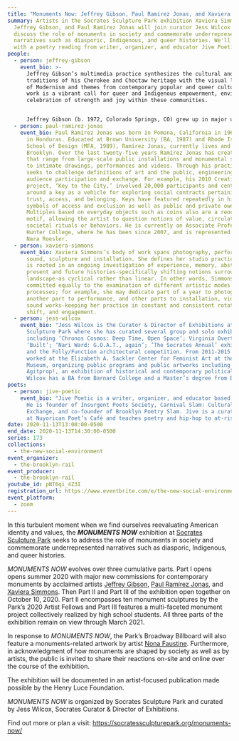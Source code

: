 ```yaml
---
title: "Monuments Now: Jeffrey Gibson, Paul Ramírez Jonas, and Xaviera Simmons"
summary: Artists in the Socrates Sculpture Park exhibition Xaviera Simmons,
  Jeffrey Gibson, and Paul Ramírez Jonas will join curator Jess Wilcox to
  discuss the role of monuments in society and commemorate underrepresented
  narratives such as diasporic, Indigenous, and queer histories. We'll conclude
  with a poetry reading from writer, organizer, and educator Jive Poetic.
people:
  - person: jeffrey-gibson
    event_bio: >-
      Jeffrey Gibson’s multimedia practice synthesizes the cultural and artistic
      traditions of his Cherokee and Choctaw heritage with the visual languages
      of Modernism and themes from contemporary popular and queer culture. His
      work is a vibrant call for queer and Indigenous empowerment, envisioning a
      celebration of strength and joy within these communities.


      Jeffrey Gibson (b. 1972, Colorado Springs, CO) grew up in major urban centers in the United States, Germany, Korea, and England. He received a Bachelor of Fine Arts in painting from the School of the Art Institute of Chicago in 1995 and Master of Arts in painting at the Royal College of Art, London, in 1998. He is a citizen of the Mississippi Band of Choctaw Indians and is half Cherokee. He is currently an artist-in-residence at Bard College and lives and works near Hudson, New York.
  - person: paul-ramirez-jonas
    event_bio: Paul Ramírez Jonas was born in Pomona, California in 1965 and raised
      in Honduras. Educated at Brown University (BA, 1987) and Rhode Island
      School of Design (MFA, 1989), Ramírez Jonas, currently lives and works in
      Brooklyn. Over the last twenty-five years Ramírez Jonas has created works
      that range from large-scale public installations and monumental sculptures
      to intimate drawings, performances and videos. Through his practice he
      seeks to challenge definitions of art and the public, engineering active
      audience participation and exchange. For example, his 2010 Creative Time
      project, ‘Key to the City,’ involved 20,000 participants and centered
      around a key as a vehicle for exploring social contracts pertaining to
      trust, access, and belonging. Keys have featured repeatedly in his work as
      symbols of access and exclusion as well as public and private ownership.
      Multiples based on everyday objects such as coins also are a reoccurring
      motif, allowing the artist to question notions of value, circulation, and
      societal rituals or behaviors. He is currently an Associate Professor at
      Hunter College, where he has been since 2007, and is represented Galeria
      Nara Roesler.
  - person: xaviera-simmons
    event_bio: Xaviera Simmons’s body of work spans photography, performance, video,
      sound, sculpture and installation. She defines her studio practice, which
      is rooted in an ongoing investigation of experience, memory, abstraction,
      present and future histories-specifically shifting notions surrounding
      landscape-as cyclical rather than linear. In other words, Simmons is
      committed equally to the examination of different artistic modes and
      processes; for example, she may dedicate part of a year to photography,
      another part to performance, and other parts to installation, video, and
      sound works-keeping her practice in constant and consistent rotation,
      shift, and engagement.
  - person: jess-wilcox
    event_bio: "Jess Wilcox is the Curator & Director of Exhibitions at Socrates
      Sculpture Park where she has curated several group and solo exhibitions
      including ‘Chronos Cosmos: Deep Time, Open Space’; Virginia Overton:
      ‘Built’; ‘Nari Ward: G.O.A.T., again’; ’The Socrates Annual’ exhibitions;
      and the Folly/Function architectural competition. From 2011-2015 she
      worked at the Elizabeth A. Sackler Center for Feminist Art at the Brooklyn
      Museum, organizing public programs and public artworks including
      Agitprop!, an exhibition of historical and contemporary political art.
      Wilcox has a BA from Barnard College and a Master’s degree from Bard CCS."
poets:
  - person: jive-poetic
    event_bio: "Jive Poetic is a writer, organizer, and educator based in Brooklyn.
      He is founder of Insurgent Poets Society, Carnival Slam: Cultural
      Exchange, and co-founder of Brooklyn Poetry Slam. Jive is a curator/host
      at Nuyorican Poet’s Café and teaches poetry and hip-hop to at-risk youth."
date: 2020-11-13T13:00:00-0500
end_date: 2020-11-13T14:30:00-0500
series: 173
collections:
  - the-new-social-environment
event_organizer:
  - the-brooklyn-rail
event_producer:
  - the-brooklyn-rail
youtube_id: pNT6qi_4Z3I
registration_url: https://www.eventbrite.com/e/the-new-social-environment-173-monuments-now-tickets-128050515539
event_platform:
  - zoom
---
```

In this turbulent moment when we find ourselves reevaluating American identity and values, the ***MONUMENTS NOW*** exhibition at [Socrates Sculpture Park](https://socratessculpturepark.org/monuments-now/) seeks to address the role of monuments in society and commemorate underrepresented narratives such as diasporic, Indigenous, and queer histories.

*MONUMENTS NOW* evolves over three cumulative parts. Part I opens opens summer 2020 with major new commissions for contemporary monuments by acclaimed artists [Jeffrey Gibson](https://socratessculpturepark.org/artist/jeffrey-gibson/), [Paul Ramírez Jonas](https://socratessculpturepark.org/artist/paul-ramirez-jonas/), and [Xaviera Simmons](https://socratessculpturepark.org/artist/xaviera-simmons/). Then Part II and Part III of the exhibition open together on October 10, 2020. Part II encompasses ten monument sculptures by the Park’s 2020 Artist Fellows and Part III features a multi-faceted monument project collectively realized by high school students. All three parts of the exhibition remain on view through March 2021.

In response to *MONUMENTS NOW*, the Park’s Broadway Billboard will also feature a monuments-related artwork by artist [Nona Faustine](https://socratessculpturepark.org/exhibition/billboard-faustine/). Furthermore, in acknowledgment of how monuments are shaped by society as well as by artists, the public is invited to share their reactions on-site and online over the course of the exhibition.

The exhibition will be documented in an artist-focused publication made possible by the Henry Luce Foundation.

*MONUMENTS NOW* is organized by Socrates Sculpture Park and curated by Jess Wilcox, Socrates Curator & Director of Exhibitions.

Find out more or plan a visit: <https://socratessculpturepark.org/monuments-now/>